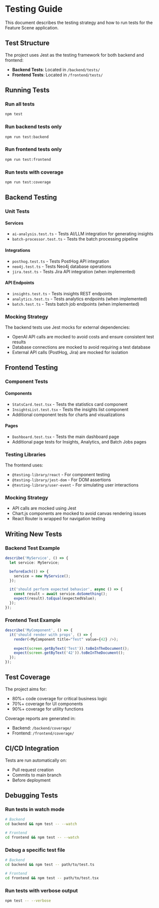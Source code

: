 # Testing Guide

This document describes the testing strategy and how to run tests for the Feature Scene application.

## Test Structure

The project uses Jest as the testing framework for both backend and frontend:

- **Backend Tests**: Located in `/backend/tests/`
- **Frontend Tests**: Located in `/frontend/tests/`

## Running Tests

### Run all tests
```bash
npm test
```

### Run backend tests only
```bash
npm run test:backend
```

### Run frontend tests only
```bash
npm run test:frontend
```

### Run tests with coverage
```bash
npm run test:coverage
```

## Backend Testing

### Unit Tests

#### Services
- `ai-analysis.test.ts` - Tests AI/LLM integration for generating insights
- `batch-processor.test.ts` - Tests the batch processing pipeline

#### Integrations
- `posthog.test.ts` - Tests PostHog API integration
- `neo4j.test.ts` - Tests Neo4j database operations
- `jira.test.ts` - Tests Jira API integration (when implemented)

#### API Endpoints
- `insights.test.ts` - Tests insights REST endpoints
- `analytics.test.ts` - Tests analytics endpoints (when implemented)
- `batch.test.ts` - Tests batch job endpoints (when implemented)

### Mocking Strategy

The backend tests use Jest mocks for external dependencies:
- OpenAI API calls are mocked to avoid costs and ensure consistent test results
- Database connections are mocked to avoid requiring a test database
- External API calls (PostHog, Jira) are mocked for isolation

## Frontend Testing

### Component Tests

#### Components
- `StatsCard.test.tsx` - Tests the statistics card component
- `InsightsList.test.tsx` - Tests the insights list component
- Additional component tests for charts and visualizations

#### Pages
- `Dashboard.test.tsx` - Tests the main dashboard page
- Additional page tests for Insights, Analytics, and Batch Jobs pages

### Testing Libraries

The frontend uses:
- `@testing-library/react` - For component testing
- `@testing-library/jest-dom` - For DOM assertions
- `@testing-library/user-event` - For simulating user interactions

### Mocking Strategy

- API calls are mocked using Jest
- Chart.js components are mocked to avoid canvas rendering issues
- React Router is wrapped for navigation testing

## Writing New Tests

### Backend Test Example

```typescript
describe('MyService', () => {
  let service: MyService;

  beforeEach(() => {
    service = new MyService();
  });

  it('should perform expected behavior', async () => {
    const result = await service.doSomething();
    expect(result).toEqual(expectedValue);
  });
});
```

### Frontend Test Example

```typescript
describe('MyComponent', () => {
  it('should render with props', () => {
    render(<MyComponent title="Test" value={42} />);
    
    expect(screen.getByText('Test')).toBeInTheDocument();
    expect(screen.getByText('42')).toBeInTheDocument();
  });
});
```

## Test Coverage

The project aims for:
- 80%+ code coverage for critical business logic
- 70%+ coverage for UI components
- 90%+ coverage for utility functions

Coverage reports are generated in:
- Backend: `/backend/coverage/`
- Frontend: `/frontend/coverage/`

## CI/CD Integration

Tests are run automatically on:
- Pull request creation
- Commits to main branch
- Before deployment

## Debugging Tests

### Run tests in watch mode
```bash
# Backend
cd backend && npm test -- --watch

# Frontend
cd frontend && npm test -- --watch
```

### Debug a specific test file
```bash
# Backend
cd backend && npm test -- path/to/test.ts

# Frontend
cd frontend && npm test -- path/to/test.tsx
```

### Run tests with verbose output
```bash
npm test -- --verbose
```